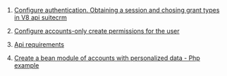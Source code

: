  1.  [Configure authentication. Obtaining a session and chosing grant types in V8 api suitecrm](https://github.com/btactic/suitecrm_v8_api_btactic_doc/blob/master/points/point_1.md)

 1. [Configure accounts-only create permissions for the user](https://github.com/btactic/suitecrm_v8_api_btactic_doc/blob/master/points/point_2.md)

 1. [Api requirements](https://github.com/btactic/suitecrm_v8_api_btactic_doc/blob/master/points/point_3.md)

 1. [Create a bean module of accounts with personalized data - Php example](https://github.com/btactic/suitecrm_v8_api_btactic_doc/blob/master/points/point_4.md)



